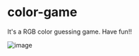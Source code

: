 # color-game
It's a RGB color guessing game. Have fun!!

![image](https://github.com/khush1709/color-game/assets/83908626/217ade28-8d72-4264-9684-8a272703e07f)
